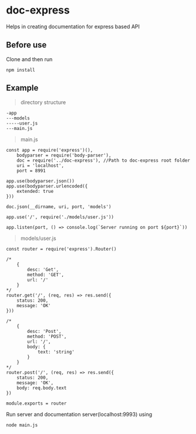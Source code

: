# doc-express
  Helps in creating documentation for express based API

## Before use
  Clone and then run
```node
npm install
```
## Example

> directory structure
```node
-app
---models
-----user.js
---main.js
```

> main.js
```node
const app = require('express')(),
    bodyparser = require('body-parser'),
    doc = require('../doc-express'), //Path to doc-express root folder
    uri = 'localhost',
    port = 8991
    
app.use(bodyparser.json())
app.use(bodyparser.urlencoded({
    extended: true
}))

doc.json(__dirname, uri, port, 'models')

app.use('/', require('./models/user.js'))

app.listen(port, () => console.log(`Server running on port ${port}`))
```

> models/user.js
```node
const router = require('express').Router()

/*
    {
        desc: 'Get',
        method: 'GET',
        url: '/'
    }
*/
router.get('/', (req, res) => res.send({
    status: 200,
    message: 'OK'
}))

/*
    {
        desc: 'Post',
        method: 'POST',
        url: '/',
        body: {
            text: 'string'
        }
    }
*/
router.post('/', (req, res) => res.send({
    status: 200,
    message: 'OK',
    body: req.body.text
})

module.exports = router
```

  Run server and documentation server(localhost:9993) using
```node
node main.js
```